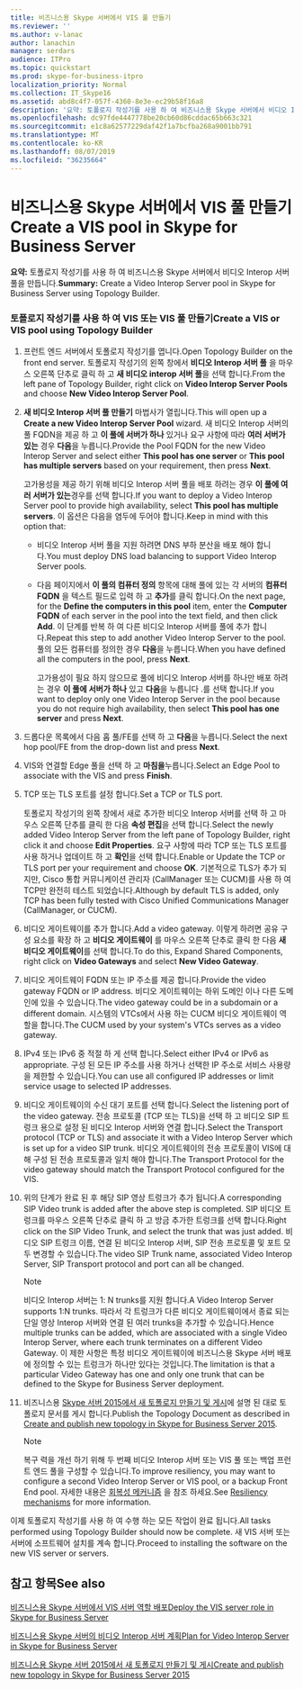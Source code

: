 ```yaml
---
title: 비즈니스용 Skype 서버에서 VIS 풀 만들기
ms.reviewer: ''
ms.author: v-lanac
author: lanachin
manager: serdars
audience: ITPro
ms.topic: quickstart
ms.prod: skype-for-business-itpro
localization_priority: Normal
ms.collection: IT_Skype16
ms.assetid: abd8c4f7-057f-4360-8e3e-ec29b58f16a8
description: '요약: 토폴로지 작성기를 사용 하 여 비즈니스용 Skype 서버에서 비디오 Interop 서버 풀을 만듭니다.'
ms.openlocfilehash: dc97fde4447778be20cb60d86cddac65b663c321
ms.sourcegitcommit: e1c8a62577229daf42f1a7bcfba268a9001bb791
ms.translationtype: MT
ms.contentlocale: ko-KR
ms.lasthandoff: 08/07/2019
ms.locfileid: "36235664"
---
```

# <a name="create-a-vis-pool-in-skype-for-business-server"></a><span data-ttu-id="5666d-103">비즈니스용 Skype 서버에서 VIS 풀 만들기</span><span class="sxs-lookup"><span data-stu-id="5666d-103">Create a VIS pool in Skype for Business Server</span></span>
 
<span data-ttu-id="5666d-104">**요약:** 토폴로지 작성기를 사용 하 여 비즈니스용 Skype 서버에서 비디오 Interop 서버 풀을 만듭니다.</span><span class="sxs-lookup"><span data-stu-id="5666d-104">**Summary:** Create a Video Interop Server pool in Skype for Business Server using Topology Builder.</span></span>
  
### <a name="create-a-vis-or-vis-pool-using-topology-builder"></a><span data-ttu-id="5666d-105">토폴로지 작성기를 사용 하 여 VIS 또는 VIS 풀 만들기</span><span class="sxs-lookup"><span data-stu-id="5666d-105">Create a VIS or VIS pool using Topology Builder</span></span>

1. <span data-ttu-id="5666d-106">프런트 엔드 서버에서 토폴로지 작성기를 엽니다.</span><span class="sxs-lookup"><span data-stu-id="5666d-106">Open Topology Builder on the front end server.</span></span> <span data-ttu-id="5666d-107">토폴로지 작성기의 왼쪽 창에서 **비디오 Interop 서버 풀** 을 마우스 오른쪽 단추로 클릭 하 고 **새 비디오 interop 서버 풀**을 선택 합니다.</span><span class="sxs-lookup"><span data-stu-id="5666d-107">From the left pane of Topology Builder, right click on **Video Interop Server Pools** and choose **New Video Interop Server Pool**.</span></span> 
    
2. <span data-ttu-id="5666d-108">**새 비디오 Interop 서버 풀 만들기** 마법사가 열립니다.</span><span class="sxs-lookup"><span data-stu-id="5666d-108">This will open up a **Create a new Video Interop Server Pool** wizard.</span></span> <span data-ttu-id="5666d-109">새 비디오 Interop 서버의 풀 FQDN을 제공 하 고 **이 풀에 서버가 하나** 있거나 요구 사항에 따라 **여러 서버가 있는** 경우 **다음**을 누릅니다.</span><span class="sxs-lookup"><span data-stu-id="5666d-109">Provide the Pool FQDN for the new Video Interop Server and select either **This pool has one server** or **This pool has multiple servers** based on your requirement, then press **Next**.</span></span>
    
    <span data-ttu-id="5666d-110">고가용성을 제공 하기 위해 비디오 Interop 서버 풀을 배포 하려는 경우 **이 풀에 여러 서버가 있는**경우를 선택 합니다.</span><span class="sxs-lookup"><span data-stu-id="5666d-110">If you want to deploy a Video Interop Server pool to provide high availability, select **This pool has multiple servers**.</span></span> <span data-ttu-id="5666d-111">이 옵션은 다음을 염두에 두어야 합니다.</span><span class="sxs-lookup"><span data-stu-id="5666d-111">Keep in mind with this option that:</span></span> 
    
    - <span data-ttu-id="5666d-112">비디오 Interop 서버 풀을 지원 하려면 DNS 부하 분산을 배포 해야 합니다.</span><span class="sxs-lookup"><span data-stu-id="5666d-112">You must deploy DNS load balancing to support Video Interop Server pools.</span></span> 
    
   - <span data-ttu-id="5666d-113">다음 페이지에서 **이 풀의 컴퓨터 정의** 항목에 대해 풀에 있는 각 서버의 **컴퓨터 FQDN** 을 텍스트 필드로 입력 하 고 **추가**를 클릭 합니다.</span><span class="sxs-lookup"><span data-stu-id="5666d-113">On the next page, for the **Define the computers in this pool** item, enter the **Computer FQDN** of each server in the pool into the text field, and then click **Add**.</span></span> <span data-ttu-id="5666d-114">이 단계를 반복 하 여 다른 비디오 Interop 서버를 풀에 추가 합니다.</span><span class="sxs-lookup"><span data-stu-id="5666d-114">Repeat this step to add another Video Interop Server to the pool.</span></span> <span data-ttu-id="5666d-115">풀의 모든 컴퓨터를 정의한 경우 **다음**을 누릅니다.</span><span class="sxs-lookup"><span data-stu-id="5666d-115">When you have defined all the computers in the pool, press **Next**.</span></span>
    
     <span data-ttu-id="5666d-116">고가용성이 필요 하지 않으므로 풀에 비디오 Interop 서버를 하나만 배포 하려는 경우 **이 풀에 서버가 하나** 있고 **다음**을 누릅니다 .를 선택 합니다.</span><span class="sxs-lookup"><span data-stu-id="5666d-116">If you want to deploy only one Video Interop Server in the pool because you do not require high availability, then select **This pool has one server** and press **Next**.</span></span>
    
3. <span data-ttu-id="5666d-117">드롭다운 목록에서 다음 홉 풀/FE를 선택 하 고 **다음**을 누릅니다.</span><span class="sxs-lookup"><span data-stu-id="5666d-117">Select the next hop pool/FE from the drop-down list and press **Next**.</span></span>
    
4. <span data-ttu-id="5666d-118">VIS와 연결할 Edge 풀을 선택 하 고 **마침을**누릅니다.</span><span class="sxs-lookup"><span data-stu-id="5666d-118">Select an Edge Pool to associate with the VIS and press **Finish**.</span></span>
    
5. <span data-ttu-id="5666d-119">TCP 또는 TLS 포트를 설정 합니다.</span><span class="sxs-lookup"><span data-stu-id="5666d-119">Set a TCP or TLS port.</span></span>
    
    <span data-ttu-id="5666d-120">토폴로지 작성기의 왼쪽 창에서 새로 추가한 비디오 Interop 서버를 선택 하 고 마우스 오른쪽 단추를 클릭 한 다음 **속성 편집**을 선택 합니다.</span><span class="sxs-lookup"><span data-stu-id="5666d-120">Select the newly added Video Interop Server from the left pane of Topology Builder, right click it and choose **Edit Properties**.</span></span> <span data-ttu-id="5666d-121">요구 사항에 따라 TCP 또는 TLS 포트를 사용 하거나 업데이트 하 고 **확인**을 선택 합니다.</span><span class="sxs-lookup"><span data-stu-id="5666d-121">Enable or Update the TCP or TLS port per your requirement and choose **OK**.</span></span> <span data-ttu-id="5666d-122">기본적으로 TLS가 추가 되지만, Cisco 통합 커뮤니케이션 관리자 (CallManager 또는 CUCM)를 사용 하 여 TCP만 완전히 테스트 되었습니다.</span><span class="sxs-lookup"><span data-stu-id="5666d-122">Although by default TLS is added, only TCP has been fully tested with Cisco Unified Communications Manager (CallManager, or CUCM).</span></span>
    
6. <span data-ttu-id="5666d-123">비디오 게이트웨이를 추가 합니다.</span><span class="sxs-lookup"><span data-stu-id="5666d-123">Add a video gateway.</span></span> <span data-ttu-id="5666d-124">이렇게 하려면 공유 구성 요소를 확장 하 고 **비디오 게이트웨이** 를 마우스 오른쪽 단추로 클릭 한 다음 **새 비디오 게이트웨이**를 선택 합니다.</span><span class="sxs-lookup"><span data-stu-id="5666d-124">To do this, Expand Shared Components, right click on **Video Gateways** and select **New Video Gateway**.</span></span>
    
7. <span data-ttu-id="5666d-125">비디오 게이트웨이 FQDN 또는 IP 주소를 제공 합니다.</span><span class="sxs-lookup"><span data-stu-id="5666d-125">Provide the video gateway FQDN or IP address.</span></span> <span data-ttu-id="5666d-126">비디오 게이트웨이는 하위 도메인 이나 다른 도메인에 있을 수 있습니다.</span><span class="sxs-lookup"><span data-stu-id="5666d-126">The video gateway could be in a subdomain or a different domain.</span></span> <span data-ttu-id="5666d-127">시스템의 VTCs에서 사용 하는 CUCM 비디오 게이트웨이 역할을 합니다.</span><span class="sxs-lookup"><span data-stu-id="5666d-127">The CUCM used by your system's VTCs serves as a video gateway.</span></span>
    
8. <span data-ttu-id="5666d-128">IPv4 또는 IPv6 중 적절 하 게 선택 합니다.</span><span class="sxs-lookup"><span data-stu-id="5666d-128">Select either IPv4 or IPv6 as appropriate.</span></span> <span data-ttu-id="5666d-129">구성 된 모든 IP 주소를 사용 하거나 선택한 IP 주소로 서비스 사용량을 제한할 수 있습니다.</span><span class="sxs-lookup"><span data-stu-id="5666d-129">You can use all configured IP addresses or limit service usage to selected IP addresses.</span></span>
    
9. <span data-ttu-id="5666d-130">비디오 게이트웨이의 수신 대기 포트를 선택 합니다.</span><span class="sxs-lookup"><span data-stu-id="5666d-130">Select the listening port of the video gateway.</span></span> <span data-ttu-id="5666d-131">전송 프로토콜 (TCP 또는 TLS)을 선택 하 고 비디오 SIP 트렁크 용으로 설정 된 비디오 Interop 서버와 연결 합니다.</span><span class="sxs-lookup"><span data-stu-id="5666d-131">Select the Transport protocol (TCP or TLS) and associate it with a Video Interop Server which is set up for a video SIP trunk.</span></span> <span data-ttu-id="5666d-132">비디오 게이트웨이의 전송 프로토콜이 VIS에 대해 구성 된 전송 프로토콜과 일치 해야 합니다.</span><span class="sxs-lookup"><span data-stu-id="5666d-132">The Transport Protocol for the video gateway should match the Transport Protocol configured for the VIS.</span></span>
    
10. <span data-ttu-id="5666d-133">위의 단계가 완료 된 후 해당 SIP 영상 트렁크가 추가 됩니다.</span><span class="sxs-lookup"><span data-stu-id="5666d-133">A corresponding SIP Video trunk is added after the above step is completed.</span></span> <span data-ttu-id="5666d-134">SIP 비디오 트렁크를 마우스 오른쪽 단추로 클릭 하 고 방금 추가한 트렁크를 선택 합니다.</span><span class="sxs-lookup"><span data-stu-id="5666d-134">Right click on the SIP Video Trunk, and select the trunk that was just added.</span></span> <span data-ttu-id="5666d-135">비디오 SIP 트렁크 이름, 연결 된 비디오 Interop 서버, SIP 전송 프로토콜 및 포트 모두 변경할 수 있습니다.</span><span class="sxs-lookup"><span data-stu-id="5666d-135">The video SIP Trunk name, associated Video Interop Server, SIP Transport protocol and port can all be changed.</span></span> 
    
    > [!NOTE]
    >  <span data-ttu-id="5666d-136">비디오 Interop 서버는 1: N trunks를 지원 합니다.</span><span class="sxs-lookup"><span data-stu-id="5666d-136">A Video Interop Server supports 1:N trunks.</span></span> <span data-ttu-id="5666d-137">따라서 각 트렁크가 다른 비디오 게이트웨이에서 종료 되는 단일 영상 Interop 서버와 연결 된 여러 trunks을 추가할 수 있습니다.</span><span class="sxs-lookup"><span data-stu-id="5666d-137">Hence multiple trunks can be added, which are associated with a single Video Interop Server, where each trunk terminates on a different Video Gateway.</span></span> <span data-ttu-id="5666d-138">이 제한 사항은 특정 비디오 게이트웨이에 비즈니스용 Skype 서버 배포에 정의할 수 있는 트렁크가 하나만 있다는 것입니다.</span><span class="sxs-lookup"><span data-stu-id="5666d-138">The limitation is that a particular Video Gateway has one and only one trunk that can be defined to the Skype for Business Server deployment.</span></span>
  
11. <span data-ttu-id="5666d-139">비즈니스용 [Skype 서버 2015에서 새 토폴로지 만들기 및 게시](../../deploy/install/create-and-publish-new-topology.md)에 설명 된 대로 토폴로지 문서를 게시 합니다.</span><span class="sxs-lookup"><span data-stu-id="5666d-139">Publish the Topology Document as described in [Create and publish new topology in Skype for Business Server 2015](../../deploy/install/create-and-publish-new-topology.md).</span></span>
    
    > [!NOTE]
    > <span data-ttu-id="5666d-140">복구 력을 개선 하기 위해 두 번째 비디오 Interop 서버 또는 VIS 풀 또는 백업 프런트 엔드 풀을 구성할 수 있습니다.</span><span class="sxs-lookup"><span data-stu-id="5666d-140">To improve resiliency, you may want to configure a second Video Interop Server or VIS pool, or a backup Front End pool.</span></span> <span data-ttu-id="5666d-141">자세한 내용은 [회복성 메커니즘](../../plan-your-deployment/video-interop-server.md#resiliency) 을 참조 하세요.</span><span class="sxs-lookup"><span data-stu-id="5666d-141">See [Resiliency mechanisms](../../plan-your-deployment/video-interop-server.md#resiliency) for more information.</span></span>
  
<span data-ttu-id="5666d-142">이제 토폴로지 작성기를 사용 하 여 수행 하는 모든 작업이 완료 됩니다.</span><span class="sxs-lookup"><span data-stu-id="5666d-142">All tasks performed using Topology Builder should now be complete.</span></span> <span data-ttu-id="5666d-143">새 VIS 서버 또는 서버에 소프트웨어 설치를 계속 합니다.</span><span class="sxs-lookup"><span data-stu-id="5666d-143">Proceed to installing the software on the new VIS server or servers.</span></span>
## <a name="see-also"></a><span data-ttu-id="5666d-144">참고 항목</span><span class="sxs-lookup"><span data-stu-id="5666d-144">See also</span></span>

[<span data-ttu-id="5666d-145">비즈니스용 Skype 서버에서 VIS 서버 역할 배포</span><span class="sxs-lookup"><span data-stu-id="5666d-145">Deploy the VIS server role in Skype for Business Server</span></span>](deploy-the-vis-server-role.md)

[<span data-ttu-id="5666d-146">비즈니스용 Skype 서버의 비디오 Interop 서버 계획</span><span class="sxs-lookup"><span data-stu-id="5666d-146">Plan for Video Interop Server in Skype for Business Server</span></span>](../../plan-your-deployment/video-interop-server.md)
  
[<span data-ttu-id="5666d-147">비즈니스용 Skype 서버 2015에서 새 토폴로지 만들기 및 게시</span><span class="sxs-lookup"><span data-stu-id="5666d-147">Create and publish new topology in Skype for Business Server 2015</span></span>](../../deploy/install/create-and-publish-new-topology.md)
